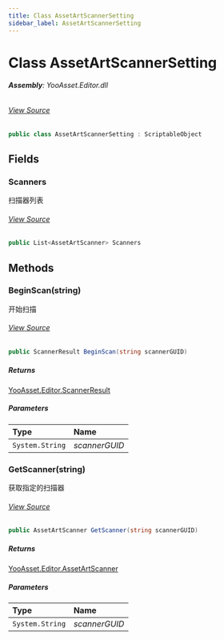 ```yaml
---
title: Class AssetArtScannerSetting
sidebar_label: AssetArtScannerSetting
---
```

# Class AssetArtScannerSetting


###### **Assembly**: YooAsset.Editor.dll
###### [View Source](https://github.com/tuyoogame/YooAsset-Samples.git/blob/main/Assets/YooAsset/Editor/AssetArtScanner/AssetArtScannerSetting.cs#L11)
```csharp title="Declaration"
public class AssetArtScannerSetting : ScriptableObject
```
## Fields
### Scanners
扫描器列表
###### [View Source](https://github.com/tuyoogame/YooAsset-Samples.git/blob/main/Assets/YooAsset/Editor/AssetArtScanner/AssetArtScannerSetting.cs#L16)
```csharp title="Declaration"
public List<AssetArtScanner> Scanners
```
## Methods
### BeginScan(string)
开始扫描
###### [View Source](https://github.com/tuyoogame/YooAsset-Samples.git/blob/main/Assets/YooAsset/Editor/AssetArtScanner/AssetArtScannerSetting.cs#L21)
```csharp title="Declaration"
public ScannerResult BeginScan(string scannerGUID)
```

##### Returns

[YooAsset.Editor.ScannerResult](../YooAsset.Editor/ScannerResult.md)

##### Parameters

| Type | Name |
|:--- |:--- |
| `System.String` | *scannerGUID* |

### GetScanner(string)
获取指定的扫描器
###### [View Source](https://github.com/tuyoogame/YooAsset-Samples.git/blob/main/Assets/YooAsset/Editor/AssetArtScanner/AssetArtScannerSetting.cs#L56)
```csharp title="Declaration"
public AssetArtScanner GetScanner(string scannerGUID)
```

##### Returns

[YooAsset.Editor.AssetArtScanner](../YooAsset.Editor/AssetArtScanner.md)

##### Parameters

| Type | Name |
|:--- |:--- |
| `System.String` | *scannerGUID* |

